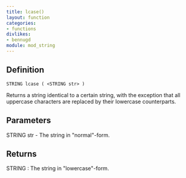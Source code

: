 ```yaml
---
title: lcase()
layout: function
categories:
- functions
divlikes:
- bennugd
module: mod_string
---
```


## Definition

    STRING lcase ( <STRING str> )

Returns a string identical to a certain string, with the exception that all uppercase characters are replaced by their lowercase counterparts.

## Parameters

STRING str  - The string in "normal"-form.

## Returns

STRING : The string in "lowercase"-form.
